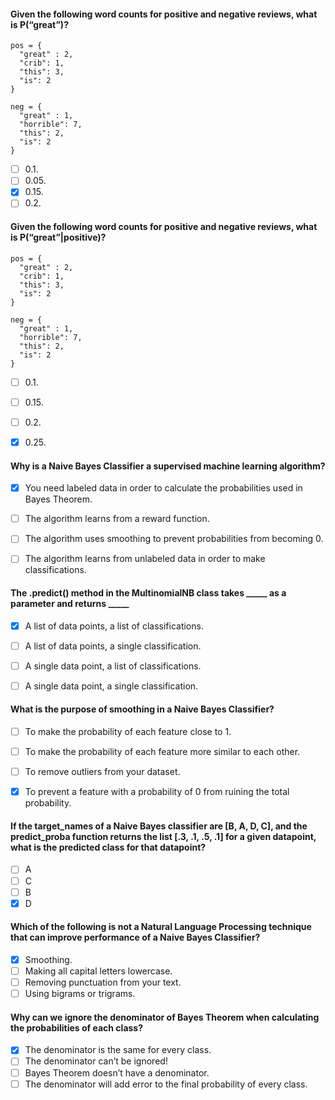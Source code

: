 #### Given the following word counts for positive and negative reviews, what is P(“great”)?

    pos = {
      "great" : 2,
      "crib": 1,
      "this": 3,
      "is": 2
    }

    neg = {
      "great" : 1,
      "horrible": 7,
      "this": 2,
      "is": 2
    }

- [ ] 0.1.
- [ ] 0.05.
- [x] 0.15.
- [ ] 0.2.

#### Given the following word counts for positive and negative reviews, what is P(“great”|positive)?

    pos = {
      "great" : 2,
      "crib": 1,
      "this": 3,
      "is": 2
    }

    neg = {
      "great" : 1,
      "horrible": 7,
      "this": 2,
      "is": 2
    }

- [ ] 0.1.
- [ ] 0.15.
- [ ] 0.2.
- [x] 0.25.


#### Why is a Naive Bayes Classifier a supervised machine learning algorithm?

- [x] You need labeled data in order to calculate the probabilities used in Bayes Theorem.
- [ ] The algorithm learns from a reward function.
- [ ] The algorithm uses smoothing to prevent probabilities from becoming 0.
- [ ] The algorithm learns from unlabeled data in order to make classifications.


#### The .predict() method in the MultinomialNB class takes _____ as a parameter and returns _____

- [x] A list of data points, a list of classifications.
- [ ] A list of data points, a single classification.
- [ ] A single data point, a list of classifications.
- [ ] A single data point, a single classification.


#### What is the purpose of smoothing in a Naive Bayes Classifier?

- [ ] To make the probability of each feature close to 1.
- [ ] To make the probability of each feature more similar to each other.
- [ ] To remove outliers from your dataset.
- [x] To prevent a feature with a probability of 0 from ruining the total probability.


#### If the target_names of a Naive Bayes classifier are [B, A, D, C], and the predict_proba function returns the list [.3, .1, .5, .1] for a given datapoint, what is the predicted class for that datapoint?

- [ ] A
- [ ] C
- [ ] B
- [x] D

#### Which of the following is not a Natural Language Processing technique that can improve performance of a Naive Bayes Classifier?

- [x] Smoothing.
- [ ] Making all capital letters lowercase.
- [ ] Removing punctuation from your text.
- [ ] Using bigrams or trigrams.

#### Why can we ignore the denominator of Bayes Theorem when calculating the probabilities of each class?

- [x] The denominator is the same for every class.
- [ ] The denominator can’t be ignored!
- [ ] Bayes Theorem doesn’t have a denominator.
- [ ] The denominator will add error to the final probability of every class.
